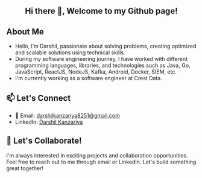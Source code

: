 <div align="center">
  <h2>Hi there 👋, Welcome to my Github page!</h2>
</div>

## About Me

- Hello, I’m Darshil, passionate about solving problems, creating optimized and scalable solutions using technical skills.
- During my software engineering journey, I have worked with different programming languages, libraries, and technologies such as Java, Go, JavaScript, ReactJS, NodeJS, Kafka, Android, Docker, SIEM, etc.
- I'm currently working as a software engineer at Crest Data. 

## 📫 Let's Connect

- 📧 Email: darshilkanzariya8251@gmail.com
- LinkedIn: [Darshil Kanzariya](https://www.linkedin.com/in/darshil8251/)

## 🚀 Let's Collaborate!

I'm always interested in exciting projects and collaboration opportunities. Feel free to reach out to me through email or LinkedIn. Let's build something great together!

